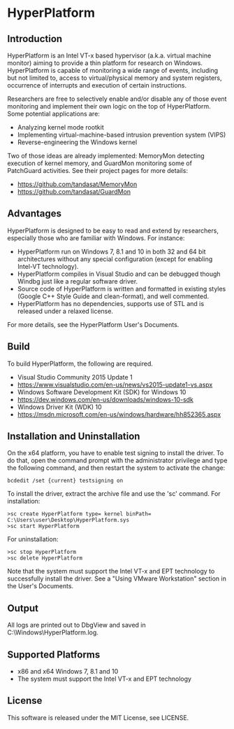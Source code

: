 HyperPlatform
==============

Introduction
-------------
HyperPlatform is an Intel VT-x based hypervisor (a.k.a. virtual machine monitor)
aiming to provide a thin platform for research on Windows. HyperPlatform is 
capable of monitoring a wide range of events, including but not limited to, 
access to virtual/physical memory and system registers, occurrence of interrupts
and execution of certain instructions.

Researchers are free to selectively enable and/or disable any of those event
monitoring and implement their own logic on the top of HyperPlatform. Some 
potential applications are:
- Analyzing kernel mode rootkit
- Implementing virtual-machine-based intrusion prevention system (VIPS) 
- Reverse-engineering the Windows kernel 

Two of those ideas are already implemented: MemoryMon detecting execution of
kernel memory, and GuardMon monitoring some of PatchGuard activities. See their
project pages for more details:
- https://github.com/tandasat/MemoryMon
- https://github.com/tandasat/GuardMon


Advantages
-----------
HyperPlatform is designed to be easy to read and extend by researchers,
especially those who are familiar with Windows. For instance:
- HyperPlatform run on Windows 7, 8.1 and 10 in both 32 and 64 bit architectures
  without any special configuration (except for enabling Intel-VT technology).
- HyperPlatform compiles in Visual Studio and can be debugged though Windbg
  just like a regular software driver.
- Source code of HyperPlatform is written and formatted in existing styles
  (Google C++ Style Guide and clean-format), and well commented.
- HyperPlatform has no dependencies, supports use of STL and is released under
  a relaxed license.

For more details, see the HyperPlatform User's Documents.


Build
------
To build HyperPlatform, the following are required.
- Visual Studio Community 2015 Update 1
 - https://www.visualstudio.com/en-us/news/vs2015-update1-vs.aspx
- Windows Software Development Kit (SDK) for Windows 10
 - https://dev.windows.com/en-us/downloads/windows-10-sdk
- Windows Driver Kit (WDK) 10
 - https://msdn.microsoft.com/en-us/windows/hardware/hh852365.aspx


Installation and Uninstallation
--------------------------------
On the x64 platform, you have to enable test signing to install the driver.
To do that, open the command prompt with the administrator privilege and type
the following command, and then restart the system to activate the change:

    bcdedit /set {current} testsigning on

To install the driver, extract the archive file and use the 'sc' command. For
installation:

    >sc create HyperPlatform type= kernel binPath= C:\Users\user\Desktop\HyperPlatform.sys
    >sc start HyperPlatform

For uninstallation:

    >sc stop HyperPlatform
    >sc delete HyperPlatform


Note that the system must support the Intel VT-x and EPT technology to
successfully install the driver. See a "Using VMware Workstation" section in the
User's Documents.


Output
-------
All logs are printed out to DbgView and saved in C:\Windows\HyperPlatform.log.


Supported Platforms
----------------------
- x86 and x64 Windows 7, 8.1 and 10
- The system must support the Intel VT-x and EPT technology


License
--------
This software is released under the MIT License, see LICENSE.
